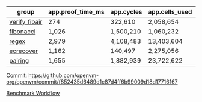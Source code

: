 | group | app.proof_time_ms | app.cycles | app.cells_used | leaf.proof_time_ms | leaf.cycles | leaf.cells_used |
| -- | -- | -- | -- | -- | -- | -- |
| [verify_fibair](https://github.com/openvm-org/openvm/blob/benchmark-results/benchmarks-pr/2050/verify_fibair-f852435d6489d1c87d4ff6b99009d18d17716167.md) | 274 |  322,610 |  2,058,654 |- | - | - |
| [fibonacci](https://github.com/openvm-org/openvm/blob/benchmark-results/benchmarks-pr/2050/fibonacci-f852435d6489d1c87d4ff6b99009d18d17716167.md) | 1,026 |  1,500,210 |  1,060,232 |- | - | - |
| [regex](https://github.com/openvm-org/openvm/blob/benchmark-results/benchmarks-pr/2050/regex-f852435d6489d1c87d4ff6b99009d18d17716167.md) | 2,979 |  4,108,483 |  13,403,604 |- | - | - |
| [ecrecover](https://github.com/openvm-org/openvm/blob/benchmark-results/benchmarks-pr/2050/ecrecover-f852435d6489d1c87d4ff6b99009d18d17716167.md) | 1,162 |  140,497 |  2,275,056 |- | - | - |
| [pairing](https://github.com/openvm-org/openvm/blob/benchmark-results/benchmarks-pr/2050/pairing-f852435d6489d1c87d4ff6b99009d18d17716167.md) | 1,655 |  1,882,939 |  23,722,622 |- | - | - |


Commit: https://github.com/openvm-org/openvm/commit/f852435d6489d1c87d4ff6b99009d18d17716167

[Benchmark Workflow](https://github.com/openvm-org/openvm/actions/runs/17212798240)
